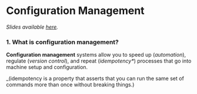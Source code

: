 # Configuration Management
_Slides available [here](https://docs.google.com/presentation/d/1raywAYD8A-TnVt1QdtiqO76xLtkqCwxU4-rr8oWJB1E/edit?usp=sharing)._

### 1. What is configuration management?
**Configuration management** systems allow you to speed up (_automation_), regulate (_version control_), and repeat (_idempotency*_) processes that go into  machine setup and configuration.

_(idempotency is a property that asserts that you can run the same set of commands more than once without breaking things.)